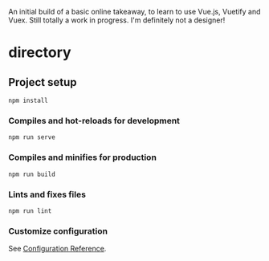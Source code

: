 An initial build of a basic online takeaway, to learn to use Vue.js, Vuetify and Vuex.  Still totally a work in progress.  I'm definitely not a designer!

# directory

## Project setup
```
npm install
```

### Compiles and hot-reloads for development
```
npm run serve
```

### Compiles and minifies for production
```
npm run build
```

### Lints and fixes files
```
npm run lint
```

### Customize configuration
See [Configuration Reference](https://cli.vuejs.org/config/).
